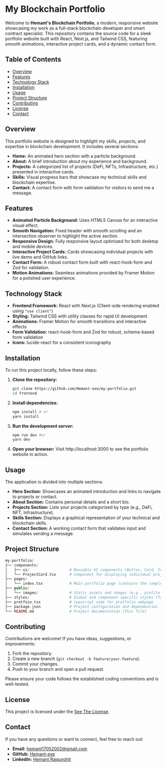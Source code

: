 # My Blockchain Portfolio

Welcome to **Hemant's Blockchain Portfolio**, a modern, responsive website showcasing my work as a full-stack blockchain developer and smart contract specialist. This repository contains the source code for a sleek portfolio website built with React, Next.js, and Tailwind CSS, featuring smooth animations, interactive project cards, and a dynamic contact form.

## Table of Contents

- [Overview](#overview)
- [Features](#features)
- [Technology Stack](#technology-stack)
- [Installation](#installation)
- [Usage](#usage)
- [Project Structure](#project-structure)
- [Contributing](#contributing)
- [License](#license)
- [Contact](#contact)

## Overview

This portfolio website is designed to highlight my skills, projects, and expertise in blockchain development. It includes several sections:

- **Home:** An animated hero section with a particle background.
- **About:** A brief introduction about my experience and background.
- **Projects:** A categorized list of projects (DeFi, NFTs, Infrastructure, etc.) presented in interactive cards.
- **Skills:** Visual progress bars that showcase my technical skills and blockchain expertise.
- **Contact:** A contact form with form validation for visitors to send me a message.

## Features

- **Animated Particle Background:** Uses HTML5 Canvas for an interactive visual effect.
- **Smooth Navigation:** Fixed header with smooth scrolling and an intersection observer to highlight the active section.
- **Responsive Design:** Fully responsive layout optimized for both desktop and mobile devices.
- **Interactive Project Cards:** Cards showcasing individual projects with live demo and GitHub links.
- **Contact Form:** A robust contact form built with react-hook-form and Zod for validation.
- **Motion Animations:** Seamless animations provided by Framer Motion for a polished user experience.

## Technology Stack

- **Frontend Framework:** React with Next.js (Client-side rendering enabled using `"use client"`)
- **Styling:** Tailwind CSS with utility classes for rapid UI development
- **Animations:** Framer Motion for smooth transitions and interactive effects
- **Form Validation:** react-hook-form and Zod for robust, schema-based form validation
- **Icons:** lucide-react for a consistent iconography

## Installation

To run this project locally, follow these steps:

1. **Clone the repository:**

   ```bash
   git clone https://github.com/Hemant-exe/my-portfolio.git
   cd frontend

   ```

2. **Install dependencies:**

   ```bash
   npm install # or
   yarn install

   ```

3. **Run the development server:**

   ```bash
   npm run dev #or
   yarn dev

   ```

4. **Open your browser:**
   Visit http://localhost:3000 to see the portfolio website in action.

## Usage

The application is divided into multiple sections:

- **Hero Section:** Showcases an animated introduction and links to navigate to projects or contact.
- **About Section:** Contains personal details and a short bio.
- **Projects Section:** Lists your projects categorized by type (e.g., DeFi, NFT, Infrastructure).
- **Skills Section:** Displays a graphical representation of your technical and blockchain skills.
- **Contact Section:** A working contact form that validates input and simulates sending a message.

## Project Structure

```php
my-portfolio/
├── components/
│   ├── ui/                  # Reusable UI components (Button, Card, Input, etc.)
│   └── ProjectCard.tsx      # Component for displaying individual project cards
├── pages/
│   └── index.tsx            # Main portfolio page (contains the complete layout)
├── public/
│   └── images/              # Static assets and images (e.g., profile picture, placeholders)
├── styles/                  # Global and component-specific styles (Tailwind config, CSS files)
├── protfoio.tsx             # typscript code for protfolio webpage
├── package.json             # Project configuration and dependencies
└── README.md                # Project documentation (this file)
```

## Contributing

Contributions are welcome! If you have ideas, suggestions, or improvements:

1.  Fork the repository.
2.  Create a new branch (`git checkout -b feature/your-feature`).
3.  Commit your changes.
4.  Push to your branch and open a pull request.

Please ensure your code follows the established coding conventions and is well-tested.

## License

This project is licensed under the [See The License](LICENSE).

## Contact

If you have any questions or want to connect, feel free to reach out:

- **Email:** hemant17052002@gmail.com
- **GitHub:** [Hemant-exe](https://github.com/Hemant-exe)
- **LinkedIn:** [Hemant Rajpurohit](https://www.linkedin.com/in/hemant-rajpurohit/)
